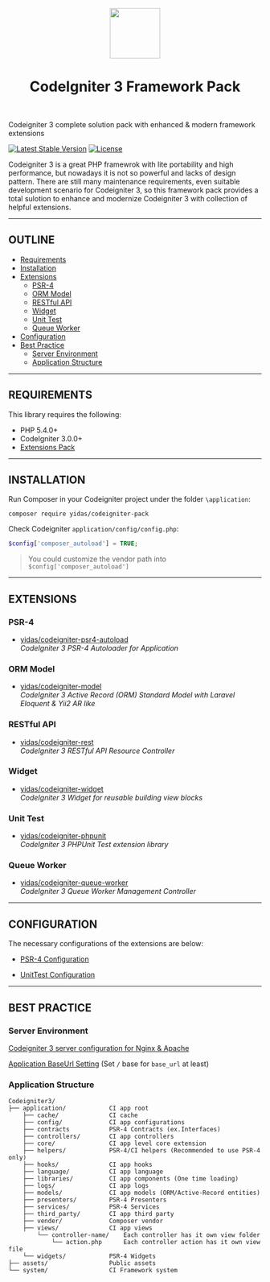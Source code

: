 <p align="center">
    <a href="https://codeigniter.com/" target="_blank">
        <img src="https://codeigniter.com/assets/images/ci-logo-big.png" height="100px">
    </a>
    <h1 align="center">CodeIgniter 3 Framework Pack</h1>
    <br>
</p>

Codeigniter 3 complete solution pack with enhanced & modern framework extensions 

[![Latest Stable Version](https://poser.pugx.org/yidas/codeigniter-pack/v/stable?format=flat-square)](https://packagist.org/packages/yidas/codeigniter-pack)
[![License](https://poser.pugx.org/yidas/codeigniter-pack/license?format=flat-square)](https://packagist.org/packages/yidas/codeigniter-pack)

Codeigniter 3 is a great PHP framewrok with lite portability and high performance, but nowadays it is not so powerful and lacks of design pattern. There are still many maintenance requirements, even suitable development scenario for Codeigniter 3, so this framework pack provides a total sulotion to enhance and modernize Codeigniter 3 with collection of helpful extensions. 

---


OUTLINE
-------

- [Requirements](#requirements)
- [Installation](#installation)
- [Extensions](#extensions)
    - [PSR-4](#psr-4)
    - [ORM Model](#orm-model)
    - [RESTful API](#restful-api)
    - [Widget](#widget)
    - [Unit Test](#unit-test)
    - [Queue Worker](#queue-worker)
- [Configuration](#configuration)
- [Best Practice](#best-practice)
    - [Server Environment](#server-environment)
    - [Application Structure](#application-structure)

---

REQUIREMENTS
------------
This library requires the following:

- PHP 5.4.0+
- CodeIgniter 3.0.0+
- [Extensions Pack](#extensions)

---

INSTALLATION
------------

Run Composer in your Codeigniter project under the folder `\application`:

    composer require yidas/codeigniter-pack
    
Check Codeigniter `application/config/config.php`:

```php
$config['composer_autoload'] = TRUE;
```
    
> You could customize the vendor path into `$config['composer_autoload']`

---

EXTENSIONS
----------

### PSR-4
- [yidas/codeigniter-psr4-autoload](https://github.com/yidas/codeigniter-psr4-autoload)  
  *CodeIgniter 3 PSR-4 Autoloader for Application*

### ORM Model
- [yidas/codeigniter-model](https://github.com/yidas/codeigniter-model)  
  *CodeIgniter 3 Active Record (ORM) Standard Model with Laravel Eloquent & Yii2 AR like*

### RESTful API
- [yidas/codeigniter-rest](https://github.com/yidas/codeigniter-rest)  
  *CodeIgniter 3 RESTful API Resource Controller*
  
### Widget
- [yidas/codeigniter-widget](https://github.com/yidas/codeigniter-widget)  
  *CodeIgniter 3 Widget for reusable building view blocks*
  
### Unit Test
- [yidas/codeigniter-phpunit](https://github.com/yidas/codeigniter-phpunit)  
  *CodeIgniter 3 PHPUnit Test extension library*
  
### Queue Worker
- [yidas/codeigniter-queue-worker](https://github.com/yidas/codeigniter-queue-worker)  
  *CodeIgniter 3 Queue Worker Management Controller*

---

CONFIGURATION
-------------

The necessary configurations of the extensions are below:

- [PSR-4 Configuration](https://github.com/yidas/codeigniter-psr4-autoload#configuration)

- [UnitTest Configuration](https://github.com/yidas/codeigniter-phpunit#configuration)

---

BEST PRACTICE
-------------

### Server Environment

[Codeigniter 3 server configuration for Nginx & Apache](https://gist.github.com/yidas/30a611449992b0fac173267951e5f17f)

[Application BaseUrl Setting](https://gist.github.com/yidas/30a611449992b0fac173267951e5f17f#application-baseurl) (Set `/` base for `base_url` at least)

### Application Structure

```
Codeigniter3/
├── application/            CI app root
    ├── cache/              CI cache
    ├── config/             CI app configurations
    ├── contracts           PSR-4 Contracts (ex.Interfaces)
    ├── controllers/        CI app controllers
    ├── core/               CI app level core extension
    ├── helpers/            PSR-4/CI helpers (Recommended to use PSR-4 only)
    ├── hooks/              CI app hooks
    ├── language/           CI app language
    ├── libraries/          CI app components (One time loading)
    ├── logs/               CI app logs
    ├── models/             CI app models (ORM/Active-Record entities)
    ├── presenters/         PSR-4 Presenters
    ├── services/           PSR-4 Services
    ├── third_party/        CI app third party
    ├── vender/             Composer vendor
    ├── views/              CI app views
        └── controller-name/    Each controller has it own view folder
            └── action.php      Each controller action has it own view file
    └── widgets/            PSR-4 Widgets
├── assets/                 Public assets
└── system/                 CI Framework system
```
